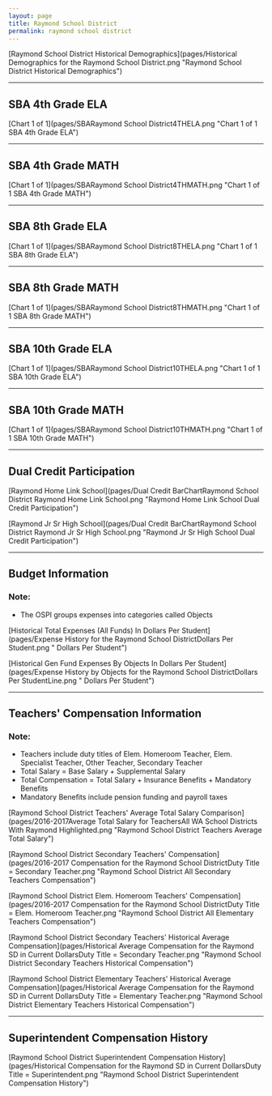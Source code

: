 ```yaml
---
layout: page
title: Raymond School District
permalink: raymond school district
---
```



[Raymond School District Historical Demographics](pages/Historical Demographics for the Raymond School District.png "Raymond School District Historical Demographics")

___

## SBA 4th Grade ELA

[Chart 1 of 1](pages/SBARaymond School District4THELA.png "Chart 1 of 1 SBA 4th Grade ELA")


___

## SBA 4th Grade MATH

[Chart 1 of 1](pages/SBARaymond School District4THMATH.png "Chart 1 of 1 SBA 4th Grade MATH")


___

## SBA 8th Grade ELA

[Chart 1 of 1](pages/SBARaymond School District8THELA.png "Chart 1 of 1 SBA 8th Grade ELA")


___

## SBA 8th Grade MATH

[Chart 1 of 1](pages/SBARaymond School District8THMATH.png "Chart 1 of 1 SBA 8th Grade MATH")


___

## SBA 10th Grade ELA

[Chart 1 of 1](pages/SBARaymond School District10THELA.png "Chart 1 of 1 SBA 10th Grade ELA")


___

## SBA 10th Grade MATH

[Chart 1 of 1](pages/SBARaymond School District10THMATH.png "Chart 1 of 1 SBA 10th Grade MATH")


___

## Dual Credit Participation

[Raymond Home Link School](pages/Dual Credit BarChartRaymond School District Raymond Home Link School.png "Raymond Home Link School Dual Credit Participation")

[Raymond Jr Sr High School](pages/Dual Credit BarChartRaymond School District Raymond Jr Sr High School.png "Raymond Jr Sr High School Dual Credit Participation")


___

## Budget Information
### Note:
- The OSPI groups expenses into categories called Objects

[Historical Total Expenses (All Funds) In Dollars Per Student](pages/Expense History for the Raymond School DistrictDollars Per Student.png " Dollars Per Student")

[Historical Gen Fund Expenses By Objects In Dollars Per Student](pages/Expense History by Objects for the Raymond School DistrictDollars Per StudentLine.png " Dollars Per Student")


___

## Teachers' Compensation Information
### Note:
- Teachers include duty titles of Elem. Homeroom Teacher, Elem. Specialist Teacher, Other Teacher, Secondary Teacher
- Total Salary = Base Salary + Supplemental Salary
- Total Compensation = Total Salary + Insurance Benefits + Mandatory Benefits
- Mandatory Benefits include pension funding and payroll taxes

[Raymond School District Teachers' Average Total Salary Comparison](pages/2016-2017Average Total Salary for TeachersAll WA School Districts With Raymond Highlighted.png "Raymond School District Teachers Average Total Salary")

[Raymond School District Secondary Teachers' Compensation](pages/2016-2017 Compensation for the Raymond School DistrictDuty Title = Secondary Teacher.png "Raymond School District All Secondary Teachers Compensation")

[Raymond School District Elem. Homeroom Teachers' Compensation](pages/2016-2017 Compensation for the Raymond School DistrictDuty Title = Elem. Homeroom Teacher.png "Raymond School District All Elementary Teachers Compensation")

[Raymond School District Secondary Teachers' Historical Average Compensation](pages/Historical Average Compensation for the Raymond SD in Current DollarsDuty Title = Secondary Teacher.png "Raymond School District Secondary Teachers Historical Compensation")

[Raymond School District Elementary Teachers' Historical Average Compensation](pages/Historical Average Compensation for the Raymond SD in Current DollarsDuty Title = Elementary Teacher.png "Raymond School District Elementary Teachers Historical Compensation")


___

## Superintendent Compensation History

[Raymond School District Superintendent Compensation History](pages/Historical Compensation for the Raymond SD in Current DollarsDuty Title = Superintendent.png "Raymond School District Superintendent Compensation History")

